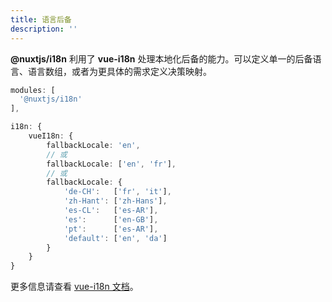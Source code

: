 ```yaml
---
title: 语言后备
description: ''
---
```


**@nuxtjs/i18n** 利用了 **vue-i18n** 处理本地化后备的能力。可以定义单一的后备语言、语言数组，或者为更具体的需求定义决策映射。

```ts [nuxt.config.ts]
modules: [
  '@nuxtjs/i18n'
],

i18n: {
    vueI18n: {
        fallbackLocale: 'en',
        // 或
        fallbackLocale: ['en', 'fr'],
        // 或
        fallbackLocale: {
            'de-CH':   ['fr', 'it'],
            'zh-Hant': ['zh-Hans'],
            'es-CL':   ['es-AR'],
            'es':      ['en-GB'],
            'pt':      ['es-AR'],
            'default': ['en', 'da']
        }
    }
}
```

更多信息请查看 [vue-i18n 文档](https://kazupon.github.io/vue-i18n/guide/fallback.html)。
